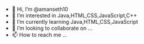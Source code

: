 - 👋 Hi, I’m @amanseth10
- 👀 I’m interested in Java,HTML,CSS,JavaScript,C++
- 🌱 I’m currently learning Java,HTML,CSS,JavaScript
- 💞️ I’m looking to collaborate on ...
- 📫 How to reach me ...

<!---
amanseth10/amanseth10 is a ✨ special ✨ repository because its `README.md` (this file) appears on your GitHub profile.
You can click the Preview link to take a look at your changes.
--->
